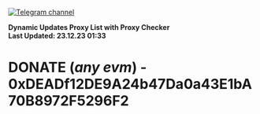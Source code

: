 [![Telegram channel](https://img.shields.io/endpoint?url=https://runkit.io/damiankrawczyk/telegram-badge/branches/master?url=https://t.me/n4z4v0d)](https://t.me/n4z4v0d) 

**Dynamic Updates Proxy List with Proxy Checker**  
**Last Updated: 23.12.23 01:33**

# DONATE (_any evm_) - 0xDEADf12DE9A24b47Da0a43E1bA70B8972F5296F2
